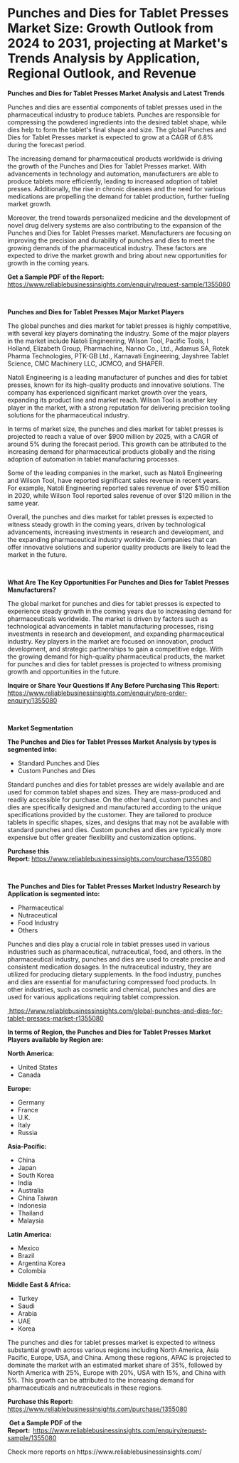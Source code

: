 <p><h1>Punches and Dies for Tablet Presses Market Size: Growth Outlook from 2024 to 2031, projecting at Market's Trends Analysis by Application, Regional Outlook, and Revenue</h1></p><p><strong>Punches and Dies for Tablet Presses Market Analysis and Latest Trends</strong></p>
<p><p>Punches and dies are essential components of tablet presses used in the pharmaceutical industry to produce tablets. Punches are responsible for compressing the powdered ingredients into the desired tablet shape, while dies help to form the tablet's final shape and size. The global Punches and Dies for Tablet Presses market is expected to grow at a CAGR of 6.8% during the forecast period.</p><p>The increasing demand for pharmaceutical products worldwide is driving the growth of the Punches and Dies for Tablet Presses market. With advancements in technology and automation, manufacturers are able to produce tablets more efficiently, leading to increased adoption of tablet presses. Additionally, the rise in chronic diseases and the need for various medications are propelling the demand for tablet production, further fueling market growth.</p><p>Moreover, the trend towards personalized medicine and the development of novel drug delivery systems are also contributing to the expansion of the Punches and Dies for Tablet Presses market. Manufacturers are focusing on improving the precision and durability of punches and dies to meet the growing demands of the pharmaceutical industry. These factors are expected to drive the market growth and bring about new opportunities for growth in the coming years.</p></p>
<p><strong>Get a Sample PDF of the Report:&nbsp;</strong> <a href="https://www.reliablebusinessinsights.com/enquiry/request-sample/1355080">https://www.reliablebusinessinsights.com/enquiry/request-sample/1355080</a></p>
<p>&nbsp;</p>
<p><strong>Punches and Dies for Tablet Presses Major Market Players</strong></p>
<p><p>The global punches and dies market for tablet presses is highly competitive, with several key players dominating the industry. Some of the major players in the market include Natoli Engineering, Wilson Tool, Pacific Tools, I Holland, Elizabeth Group, Pharmachine, Nanno Co., Ltd., Adamus SA, Rotek Pharma Technologies, PTK-GB Ltd., Karnavati Engineering, Jayshree Tablet Science, CMC Machinery LLC, JCMCO, and SHAPER.</p><p>Natoli Engineering is a leading manufacturer of punches and dies for tablet presses, known for its high-quality products and innovative solutions. The company has experienced significant market growth over the years, expanding its product line and market reach. Wilson Tool is another key player in the market, with a strong reputation for delivering precision tooling solutions for the pharmaceutical industry.</p><p>In terms of market size, the punches and dies market for tablet presses is projected to reach a value of over $900 million by 2025, with a CAGR of around 5% during the forecast period. This growth can be attributed to the increasing demand for pharmaceutical products globally and the rising adoption of automation in tablet manufacturing processes.</p><p>Some of the leading companies in the market, such as Natoli Engineering and Wilson Tool, have reported significant sales revenue in recent years. For example, Natoli Engineering reported sales revenue of over $150 million in 2020, while Wilson Tool reported sales revenue of over $120 million in the same year.</p><p>Overall, the punches and dies market for tablet presses is expected to witness steady growth in the coming years, driven by technological advancements, increasing investments in research and development, and the expanding pharmaceutical industry worldwide. Companies that can offer innovative solutions and superior quality products are likely to lead the market in the future.</p></p>
<p>&nbsp;</p>
<p><strong>What Are The Key Opportunities For Punches and Dies for Tablet Presses Manufacturers?</strong></p>
<p><p>The global market for punches and dies for tablet presses is expected to experience steady growth in the coming years due to increasing demand for pharmaceuticals worldwide. The market is driven by factors such as technological advancements in tablet manufacturing processes, rising investments in research and development, and expanding pharmaceutical industry. Key players in the market are focused on innovation, product development, and strategic partnerships to gain a competitive edge. With the growing demand for high-quality pharmaceutical products, the market for punches and dies for tablet presses is projected to witness promising growth and opportunities in the future.</p></p>
<p><strong>Inquire or Share Your Questions If Any Before Purchasing This Report:</strong> <a href="https://www.reliablebusinessinsights.com/enquiry/pre-order-enquiry/1355080">https://www.reliablebusinessinsights.com/enquiry/pre-order-enquiry/1355080</a></p>
<p>&nbsp;</p>
<p><strong>Market Segmentation</strong></p>
<p><strong>The Punches and Dies for Tablet Presses Market Analysis by types is segmented into:</strong></p>
<p><ul><li>Standard Punches and Dies</li><li>Custom Punches and Dies</li></ul></p>
<p><p>Standard punches and dies for tablet presses are widely available and are used for common tablet shapes and sizes. They are mass-produced and readily accessible for purchase. On the other hand, custom punches and dies are specifically designed and manufactured according to the unique specifications provided by the customer. They are tailored to produce tablets in specific shapes, sizes, and designs that may not be available with standard punches and dies. Custom punches and dies are typically more expensive but offer greater flexibility and customization options.</p></p>
<p><strong>Purchase this Report:&nbsp;</strong><a href="https://www.reliablebusinessinsights.com/purchase/1355080">https://www.reliablebusinessinsights.com/purchase/1355080</a></p>
<p>&nbsp;</p>
<p><strong>The Punches and Dies for Tablet Presses Market Industry Research by Application is segmented into:</strong></p>
<p><ul><li>Pharmaceutical</li><li>Nutraceutical</li><li>Food Industry</li><li>Others</li></ul></p>
<p><p>Punches and dies play a crucial role in tablet presses used in various industries such as pharmaceutical, nutraceutical, food, and others. In the pharmaceutical industry, punches and dies are used to create precise and consistent medication dosages. In the nutraceutical industry, they are utilized for producing dietary supplements. In the food industry, punches and dies are essential for manufacturing compressed food products. In other industries, such as cosmetic and chemical, punches and dies are used for various applications requiring tablet compression.</p></p>
<p><a href="https://www.reliablebusinessinsights.com/global-punches-and-dies-for-tablet-presses-market-r1355080">&nbsp;https://www.reliablebusinessinsights.com/global-punches-and-dies-for-tablet-presses-market-r1355080</a></p>
<p><strong>In terms of Region, the Punches and Dies for Tablet Presses Market Players available by Region are:</strong></p>
<p>
    <p> <strong> North America: </strong>
        <ul>
            <li>United States</li>
            <li>Canada</li>
        </ul>
        </p> 
    <p> <strong> Europe: </strong>
        <ul>
            <li>Germany</li>
            <li>France</li>
            <li>U.K.</li>
            <li>Italy</li>
            <li>Russia</li>
        </ul>
        </p> 
    <p> <strong> Asia-Pacific: </strong>
        <ul>
            <li>China</li>
            <li>Japan</li>
            <li>South Korea</li>
            <li>India</li>
            <li>Australia</li>
            <li>China Taiwan</li>
            <li>Indonesia</li>
            <li>Thailand</li>
            <li>Malaysia</li>
        </ul>
        </p> 
    <p> <strong> Latin America: </strong>
        <ul>
            <li>Mexico</li>
            <li>Brazil</li>
            <li>Argentina Korea</li>
            <li>Colombia</li>
        </ul>
        </p> 
    <p> <strong> Middle East & Africa: </strong>
        <ul>
            <li>Turkey</li>
            <li>Saudi</li>
            <li>Arabia</li>
            <li>UAE</li>
            <li>Korea</li>
        </ul>
    </p>
    </p>
<p><p>The punches and dies for tablet presses market is expected to witness substantial growth across various regions including North America, Asia Pacific, Europe, USA, and China. Among these regions, APAC is projected to dominate the market with an estimated market share of 35%, followed by North America with 25%, Europe with 20%, USA with 15%, and China with 5%. This growth can be attributed to the increasing demand for pharmaceuticals and nutraceuticals in these regions.</p></p>
<p><strong>Purchase this Report: </strong><a href="https://www.reliablebusinessinsights.com/purchase/1355080">https://www.reliablebusinessinsights.com/purchase/1355080</a></p>
<p>&nbsp;<strong>Get a Sample PDF of the Report:&nbsp;&nbsp;</strong><a href="https://www.reliablebusinessinsights.com/enquiry/request-sample/1355080">https://www.reliablebusinessinsights.com/enquiry/request-sample/1355080</a></p>
<p><strong></strong></p>
<p>Check more reports on https://www.reliablebusinessinsights.com/</p>
